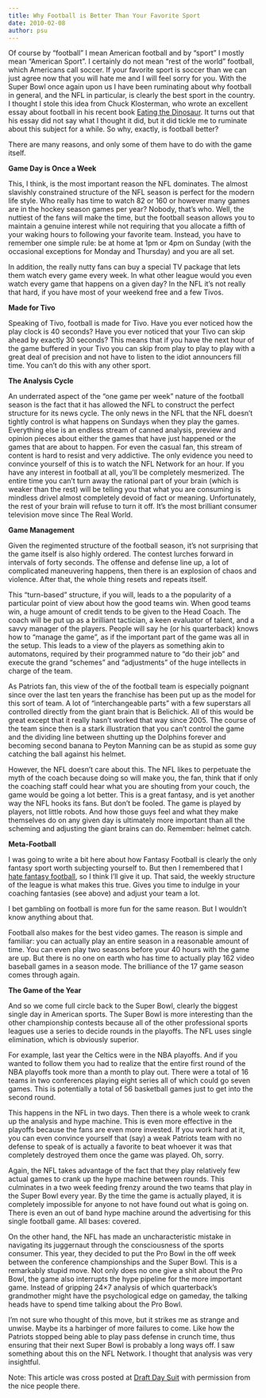 ```yaml
---
title: Why Football is Better Than Your Favorite Sport
date: 2010-02-08
author: psu
---
```


Of course by “football” I mean American football and by “sport” I mostly mean “American Sport”. I certainly do not mean “rest of the world” football, which Americans call soccer. If your favorite sport is soccer than we can just agree now that you will hate me and I will feel sorry for you. With the Super Bowl once again upon us I have been ruminating about why football in general, and the NFL in particular, is clearly the best sport in the country. I thought I stole this idea from Chuck Klosterman, who wrote an excellent essay about football in his recent book <a href="http://www.amazon.com/Eating-Dinosaur-Chuck-Klosterman/dp/1416544208/">Eating the Dinosaur</a>. It turns out that his essay did not say what I thought it did, but it did tickle me to ruminate about this subject for a while. So why, exactly, is football better?

There are many reasons, and only some of them have to do with the game itself.

**Game Day is Once a Week**

This, I think, is the most important reason the NFL dominates. The almost slavishly constrained structure of the NFL season is perfect for the modern life style. Who really has time to watch 82 or 160 or however many games are in the hockey season games per year? Nobody, that’s who. Well, the nuttiest of the fans will make the time, but the football season allows you to maintain a genuine interest while not requiring that you allocate a fifth of your waking hours to following your favorite team. Instead, you have to remember one simple rule: be at home at 1pm or 4pm on Sunday (with the occasional exceptions for Monday and Thursday) and you are all set.

In addition, the really nutty fans can buy a special TV package that lets them watch every game every week. In what other league would you even watch every game that happens on a given day? In the NFL it’s not really that hard, if you have most of your weekend free and a few Tivos.

**Made for Tivo**

Speaking of Tivo, football is made for Tivo. Have you ever noticed how the play clock is 40 seconds? Have you ever noticed that your Tivo can skip ahead by exactly 30 seconds? This means that if you have the next hour of the game buffered in your Tivo you can skip from play to play to play with a great deal of precision and not have to listen to the idiot announcers fill time. You can’t do this with any other sport.

**The Analysis Cycle**

An underrated aspect of the “one game per week” nature of the football season is the fact that it has allowed the NFL to construct the perfect structure for its news cycle. The only news in the NFL that the NFL doesn’t tightly control is what happens on Sundays when they play the games. Everything else is an endless stream of canned analysis, preview and opinion pieces about either the games that have just happened or the games that are about to happen. For even the casual fan, this stream of content is hard to resist and very addictive. The only evidence you need to convince yourself of this is to watch the NFL Network for an hour. If you have any interest in football at all, you’ll be completely mesmerized. The entire time you can’t turn away the rational part of your brain (which is weaker than the rest) will be telling you that what you are consuming is mindless drivel almost completely devoid of fact or meaning. Unfortunately, the rest of your brain will refuse to turn it off. It’s the most brilliant consumer television move since The Real World.

**Game Management**

Given the regimented structure of the football season, it’s not surprising that the game itself is also highly ordered. The contest lurches forward in intervals of forty seconds. The offense and defense line up, a lot of complicated maneuvering happens, then there is an explosion of chaos and violence. After that, the whole thing resets and repeats itself.

This “turn-based” structure, if you will, leads to a the popularity of a particular point of view about how the good teams win. When good teams win, a huge amount of credit tends to be given to the Head Coach. The coach will be put up as a brilliant tactician, a keen evaluator of talent, and a savvy manager of the players. People will say he (or his quarterback) knows how to “manage the game”, as if the important part of the game was all in the setup. This leads to a view of the players as something akin to automatons, required by their programmed nature to “do their job” and execute the grand “schemes” and “adjustments” of the huge intellects in charge of the team.

As Patriots fan, this view of the of the football team is especially poignant since over the last ten years the franchise has been put up as the model for this sort of team. A lot of “interchangeable parts” with a few superstars all controlled directly from the giant brain that is Belichick. All of this would be great except that it really hasn’t worked that way since 2005. The course of the team since then is a stark illustration that you can’t control the game and the dividing line between shutting up the Dolphins forever and becoming second banana to Peyton Manning can be as stupid as some guy catching the ball against his helmet.

However, the NFL doesn’t care about this. The NFL likes to perpetuate the myth of the coach because doing so will make you, the fan, think that if only the coaching staff could hear what you are shouting from your couch, the game would be going a lot better. This is a great fantasy, and is yet another way the NFL hooks its fans. But don’t be fooled. The game is played by players, not little robots. And how those guys feel and what they make themselves do on any given day is ultimately more important than all the scheming and adjusting the giant brains can do. Remember: helmet catch.

**Meta-Football**

I was going to write a bit here about how Fantasy Football is clearly the only fantasy sport worth subjecting yourself to. But then I remembered that I <a href="http://tleaves.com/2009/11/16/the-meta-games-people-play/index.html">hate fantasy football</a>, so I think I’ll give it up. That said, the weekly structure of the league is what makes this true. Gives you time to indulge in your coaching fantasies (see above) and adjust your team a lot.

I bet gambling on football is more fun for the same reason. But I wouldn’t know anything about that.

Football also makes for the best video games. The reason is simple and familiar: you can actually play an entire season in a reasonable amount of time. You can even play two seasons before your 40 hours with the game are up. But there is no one on earth who has time to actually play 162 video baseball games in a season mode. The brilliance of the 17 game season comes through again.

**The Game of the Year**

And so we come full circle back to the Super Bowl, clearly the biggest single day in American sports. The Super Bowl is more interesting than the other championship contests because all of the other professional sports leagues use a series to decide rounds in the playoffs. The NFL uses single elimination, which is obviously superior.

For example, last year the Celtics were in the NBA playoffs. And if you wanted to follow them you had to realize that the entire first round of the NBA playoffs took more than a month to play out. There were a total of 16 teams in two conferences playing eight series all of which could go seven games. This is potentially a total of 56 basketball games just to get into the second round.

This happens in the NFL in two days. Then there is a whole week to crank up the analysis and hype machine. This is even more effective in the playoffs because the fans are even more invested. If you work hard at it, you can even convince yourself that (say) a weak Patriots team with no defense to speak of is actually a favorite to beat whoever it was that completely destroyed them once the game was played. Oh, sorry.

Again, the NFL takes advantage of the fact that they play relatively few actual games to crank up the hype machine between rounds. This culminates in a two week feeding frenzy around the two teams that play in the Super Bowl every year. By the time the game is actually played, it is completely impossible for anyone to not have found out what is going on. There is even an out of band hype machine around the advertising for this single football game. All bases: covered.

On the other hand, the NFL has made an uncharacteristic mistake in navigating its juggernaut through the consciousness of the sports consumer. This year, they decided to put the Pro Bowl in the off week between the conference championships and the Super Bowl. This is a remarkably stupid move. Not only does no one give a shit about the Pro Bowl, the game also interrupts the hype pipeline for the more important game. Instead of gripping 24×7 analysis of which quarterback’s grandmother might have the psychological edge on gameday, the talking heads have to spend time talking about the Pro Bowl.

I’m not sure who thought of this move, but it strikes me as strange and unwise. Maybe its a harbinger of more failures to come. Like how the Patriots stopped being able to play pass defense in crunch time, thus ensuring that their next Super Bowl is probably a long ways off. I saw something about this on the NFL Network. I thought that analysis was very insightful.

Note: This article was cross posted at <a href="http://www.draftdaysuit.com/2010/02/07/why-football-is-better-than-your-favorite-sport-a-guest-post/">Draft Day Suit</a> with permission from the nice people there.